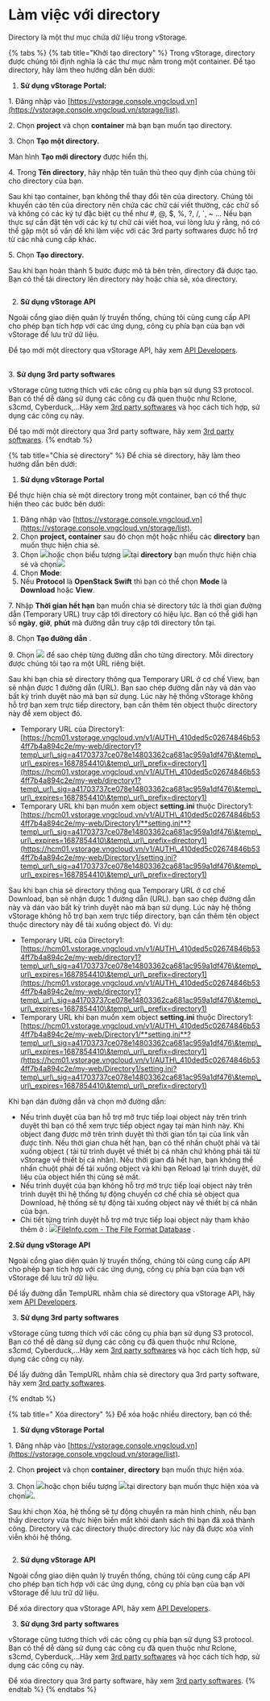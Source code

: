 # Làm việc với directory

Directory là một thư mục chứa dữ liệu trong vStorage.

{% tabs %}
{% tab title="Khởi tạo directory" %}
Trong vStorage, directory được chúng tôi định nghĩa là các thư mục nằm trong một container. Để tạo directory, hãy làm theo hướng dẫn bên dưới:

1. **Sử dụng vStorage Portal:**

1\. Đăng nhập vào [https://vstorage.console.vngcloud.vn](https://vstorage.console.vngcloud.vn/storage/list).

2\. Chọn **project** và chọn **container** mà bạn bạn muốn tạo directory.

3\. Chọn **Tạo một directory.**

Màn hình **Tạo mới directory** được hiển thị.

4\. Trong **Tên directory**, hãy nhập tên tuân thủ theo quy định của chúng tôi cho directory của bạn.&#x20;

Sau khi tạo container, bạn không thể thay đổi tên của directory. Chúng tôi khuyến cáo tên của directory nên chứa các chữ cái viết thường, các chữ số và không có các ký tự đặc biệt cụ thể như #, @, $, %, ?, /, \`, \~ ... Nếu bạn thực sự cần đặt tên với các ký tự chữ cái viết hoa, vui lòng lưu ý rằng, nó có thể gặp một số vấn đề khi làm việc với các 3rd party softwares được hỗ trợ từ các nhà cung cấp khác.

5\. Chọn **Tạo directory.**

Sau khi bạn hoàn thành 5 bước được mô tả bên trên, directory đã được tạo. Bạn có thể tải directory lên directory này hoặc chia sẻ, xóa directory.

<figure><img src="../../../../../.gitbook/assets/Khoi_tao_directory.gif" alt=""><figcaption></figcaption></figure>

2. **Sử dụng vStorage API**

Ngoài cổng giao diện quản lý truyền thống, chúng tôi cũng cung cấp API cho phép bạn tích hợp với các ứng dụng, công cụ phía bạn của bạn với vStorage để lưu trữ dữ liệu.

Để tạo mới một directory qua vStorage API, hãy xem [API Developers](../../api-developers/).

\
3\.  **Sử dụng 3rd party softwares**

vStorage cũng tương thích với các công cụ phía bạn sử dụng S3 protocol. Bạn có thể dễ dàng sử dụng các công cụ đã quen thuộc như Rclone, s3cmd, Cyberduck,...Hãy xem [3rd party softwares](../../3rd-party-softwares/) và học cách tích hợp, sử dụng các công cụ này.&#x20;

Để tạo mới một directory qua 3rd party software, hãy xem [3rd party softwares](../../3rd-party-softwares/).
{% endtab %}

{% tab title="Chia sẻ directory" %}
Để chia sẻ directory, hãy làm theo hướng dẫn bên dưới:

1. **Sử dụng vStorage Portal**



Để thực hiện chia sẻ một directory trong một container, bạn có thể thực hiện theo các bước bên dưới:

1. Đăng nhập vào [https://vstorage.console.vngcloud.vn](https://vstorage.console.vngcloud.vn/storage/list).
2. Chọn **project, container** sau đó chọn một hoặc nhiều các **directory** bạn muốn thực hiện chia sẻ.
3. Chọn ![](https://docs.vngcloud.vn/download/thumbnails/49648478/image2023-3-6\_10-50-12.png?version=1\&modificationDate=1699348122000\&api=v2)hoặc chọn biểu tượng ![](https://docs.vngcloud.vn/download/thumbnails/49648478/image2023-2-6\_10-20-54.png?version=1\&modificationDate=1678075522000\&api=v2)tại **directory** bạn muốn thực hiện chia sẻ và chọn![](https://docs.vngcloud.vn/download/thumbnails/49648478/image2023-3-6\_10-50-38.png?version=1\&modificationDate=1699348122000\&api=v2)
4. Chọn **Mode**:&#x20;
5. Nếu **Protocol** là **OpenStack Swift** thì bạn có thể chọn **Mode** là **Download** hoặc **View**.

7\. Nhập **Thời gian hết hạn** bạn muốn chia sẻ directory tức là thời gian đường dẫn (Temporary URL) truy cập tới directory có hiệu lực. Bạn có thể giới hạn số **ngày**, **giờ**, **phút** mà đường dẫn truy cập tới directory tồn tại.&#x20;

8\. Chọn **Tạo đường dẫn** .

9\. Chọn ![](https://docs.vngcloud.vn/download/thumbnails/49648478/image2023-3-6\_10-51-24.png?version=1\&modificationDate=1699348123000\&api=v2) để sao chép từng đường dẫn cho từng directory. Mỗi directory được chúng tôi tạo ra một URL riêng biệt.

Sau khi bạn chia sẻ directory thông qua Temporary URL ở cơ chế View, bạn sẽ nhận được 1 đường dẫn (URL). Bạn sao chép đường dẫn này và dán vào bất kỳ trình duyệt nào mà bạn sử dụng. Lúc này hệ thống vStorage không hỗ trợ bạn xem trực tiếp directory, bạn cần thêm tên object thuộc directory này để xem object đó.

* Temporary URL của Directory1: [https://hcm01.vstorage.vngcloud.vn/v1/AUTH\_410ded5c02674846b534ff7b4a894c2e/my-web/directory1?temp\_url\_sig=a41703737ce078e14803362ca681ac959a1df476\&temp\_url\_expires=1687854410\&temp\_url\_prefix=directory1](https://hcm01.vstorage.vngcloud.vn/v1/AUTH\_410ded5c02674846b534ff7b4a894c2e/my-web/directory1?temp\_url\_sig=a41703737ce078e14803362ca681ac959a1df476\&temp\_url\_expires=1687854410\&temp\_url\_prefix=directory1)
* Temporary URL khi bạn muốn xem object **setting.ini** thuộc Directory1: [https://hcm01.vstorage.vngcloud.vn/v1/AUTH\_410ded5c02674846b534ff7b4a894c2e/my-web/Directory1/**setting.ini**?temp\_url\_sig=a41703737ce078e14803362ca681ac959a1df476\&temp\_url\_expires=1687854410\&temp\_url\_prefix=directory1](https://hcm01.vstorage.vngcloud.vn/v1/AUTH\_410ded5c02674846b534ff7b4a894c2e/my-web/Directory1/setting.ini?temp\_url\_sig=a41703737ce078e14803362ca681ac959a1df476\&temp\_url\_expires=1687854410\&temp\_url\_prefix=directory1)

Sau khi bạn chia sẻ directory thông qua  Temporary URL ở cơ chế Download, bạn sẽ nhận được 1 đường dẫn (URL). bạn sao chép đường dẫn này và dán vào bất kỳ trình duyệt nào mà bạn sử dụng. Lúc này hệ thống vStorage không hỗ trợ bạn xem trực tiếp directory, bạn cần thêm tên object thuộc directory này để tải xuống object đó. Ví dụ:

* Temporary URL của Directory1: [https://hcm01.vstorage.vngcloud.vn/v1/AUTH\_410ded5c02674846b534ff7b4a894c2e/my-web/directory1?temp\_url\_sig=a41703737ce078e14803362ca681ac959a1df476\&temp\_url\_expires=1687854410\&temp\_url\_prefix=directory1](https://hcm01.vstorage.vngcloud.vn/v1/AUTH\_410ded5c02674846b534ff7b4a894c2e/my-web/directory1?temp\_url\_sig=a41703737ce078e14803362ca681ac959a1df476\&temp\_url\_expires=1687854410\&temp\_url\_prefix=directory1)
* Temporary URL khi bạn muốn xem object **setting.ini** thuộc Directory1: [https://hcm01.vstorage.vngcloud.vn/v1/AUTH\_410ded5c02674846b534ff7b4a894c2e/my-web/Directory1/**setting.ini**?temp\_url\_sig=a41703737ce078e14803362ca681ac959a1df476\&temp\_url\_expires=1687854410\&temp\_url\_prefix=directory1](https://hcm01.vstorage.vngcloud.vn/v1/AUTH\_410ded5c02674846b534ff7b4a894c2e/my-web/Directory1/setting.ini?temp\_url\_sig=a41703737ce078e14803362ca681ac959a1df476\&temp\_url\_expires=1687854410\&temp\_url\_prefix=directory1)

Khi bạn dán đường dẫn và chọn mở đường dẫn:

* Nếu trình duyệt của bạn hỗ trợ mở trực tiếp loại object này trên trình duyệt thì bạn có thể xem trực tiếp object ngay tại màn hình này. Khi object đang được mở trên trình duyệt thì thời gian tồn tại của link vẫn được tính. Nếu thời gian chưa hết hạn, bạn có thể nhấn chuột phải và tải xuống object ( tải từ trình duyệt về thiết bị cá nhân chứ không phải tải từ vStorage về thiết bị cá nhân). Nếu thời gian đã hết hạn, bạn không thể nhấn chuột phải để tải xuống object và khi bạn Reload lại trình duyệt, dữ liệu của object hiển thị cũng sẽ mất.
* Nếu trình duyệt của bạn không hỗ trợ mở trực tiếp loại object này trên trình duyệt thì hệ thống tự động chuyển cơ chế chia sẻ object qua Download, hệ thống sẽ tự động tải xuống object này về thiết bị cá nhân của bạn.
* Chi tiết từng trình duyệt hỗ trợ mở trực tiếp loại object này tham khảo thêm ở : [![](https://fileinfo.com/svg/favicon.svg)FileInfo.com - The File Format Database](https://fileinfo.com/) .

**2.Sử dụng vStorage API**

Ngoài cổng giao diện quản lý truyền thống, chúng tôi cũng cung cấp API cho phép bạn tích hợp với các ứng dụng, công cụ phía bạn của bạn với vStorage để lưu trữ dữ liệu.

Để lấy đường dẫn TempURL nhằm chia sẻ directory qua vStorage API, hãy xem [API Developers](../../api-developers/).

3. **Sử dụng 3rd party softwares**

vStorage cũng tương thích với các công cụ phía bạn sử dụng S3 protocol. Bạn có thể dễ dàng sử dụng các công cụ đã quen thuộc như Rclone, s3cmd, Cyberduck,...Hãy xem [3rd party softwares](../../3rd-party-softwares/) và học cách tích hợp, sử dụng các công cụ này.&#x20;

Để lấy đường dẫn TempURL nhằm chia sẻ directory qua 3rd party software, hãy xem [3rd party softwares](../../3rd-party-softwares/).


{% endtab %}

{% tab title=" Xóa directory" %}
Để xóa hoặc nhiều directory, bạn có thể:

1. **Sử dụng vStorage Portal**

1\. Đăng nhập vào [https://vstorage.console.vngcloud.vn](https://vstorage.console.vngcloud.vn/storage/list).

2\. Chọn **project** và chọn **container**, **directory** bạn muốn thực hiện xóa.

3\. Chọn ![](https://docs.vngcloud.vn/download/thumbnails/49648478/image2023-3-6\_11-7-16.png?version=1\&modificationDate=1678075637000\&api=v2)hoặc chọn biểu tượng ![](https://docs.vngcloud.vn/download/thumbnails/49648478/image2023-2-6\_10-20-54.png?version=1\&modificationDate=1678075522000\&api=v2)tại directory bạn muốn thực hiện xóa và chọn![](https://docs.vngcloud.vn/download/thumbnails/49648478/image2023-3-6\_11-7-37.png?version=1\&modificationDate=1678075658000\&api=v2).

Sau khi chọn Xóa, hệ thống sẽ tự động chuyển ra màn hình chính, nếu bạn thấy directory vừa thực hiện biến mất khỏi danh sách thì bạn đã xoá thành công. Directory và các directory thuộc directory lúc này đã được xóa vĩnh viễn khỏi hệ thống.

<figure><img src="../../../../../.gitbook/assets/Xoa_directory.gif" alt=""><figcaption></figcaption></figure>

2. **Sử dụng vStorage API**

Ngoài cổng giao diện quản lý truyền thống, chúng tôi cũng cung cấp API cho phép bạn tích hợp với các ứng dụng, công cụ phía bạn của bạn với vStorage để lưu trữ dữ liệu.

Để xóa directory qua vStorage API, hãy xem [API Developers](https://docs.vngcloud.vn/display/VV/API+Developers).

3. **Sử dụng 3rd party softwares**

vStorage cũng tương thích với các công cụ phía bạn sử dụng S3 protocol. Bạn có thể dễ dàng sử dụng các công cụ đã quen thuộc như Rclone, s3cmd, Cyberduck,...Hãy xem [3rd party softwares](https://docs.vngcloud.vn/display/VV/3rd+party+softwares) và học cách tích hợp, sử dụng các công cụ này.&#x20;

Để xóa directory qua 3rd party software, hãy xem [3rd party softwares](https://docs.vngcloud.vn/display/VV/3rd+party+softwares).
{% endtab %}
{% endtabs %}





